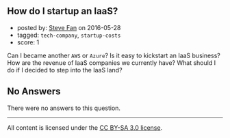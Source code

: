 ## How do I startup an IaaS?

- posted by: [Steve Fan](https://stackexchange.com/users/3989715/steve-fan) on 2016-05-28
- tagged: `tech-company`, `startup-costs`
- score: 1

<p>Can I became another <code>AWS</code> or <code>Azure</code>? Is it easy to kickstart an IaaS business? How are the revenue of IaaS companies we currently have? What should I do if I decided to step into the IaaS land?</p>


## No Answers

There were no answers to this question.


---

All content is licensed under the [CC BY-SA 3.0 license](https://creativecommons.org/licenses/by-sa/3.0/).
